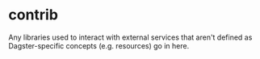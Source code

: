 # contrib

Any libraries used to interact with external services that aren't defined as Dagster-specific concepts (e.g. resources) go in here.
